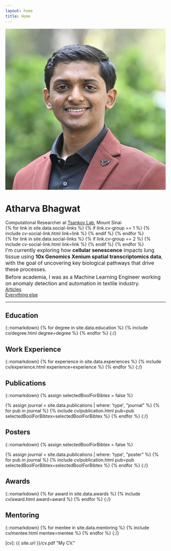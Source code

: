 ```yaml
---
layout: home
title: Home
---
```


<div id="intro-wrapper" class="l-text">
 <div id="intro-title-wrapper">
  <div id="intro-image-wrapper">
   <img id="intro-image" src="/images/portrait.jpg"></div>
  <div id="intro-title-text-wrapper">
   <h1 id="intro-title">Atharva Bhagwat</h1>
   <div id="intro-subtitle">Computational Researcher at <a href="https://www.tsankovlab.org/" target='_blank'>Tsankov Lab</a>, Mount Sinai</div>
   <!-- <div id="intro-title-socials">
    {% for link in site.data.social-links %}
     {% if link.on-homepage == true %}
      {% include social-link.html link=link %}
     {% endif %}
    {% endfor %}
   </div> -->
   <div class="cv-image-links-wrapper">
    <div class="cv-image-links">
        {% for link in site.data.social-links %}
        {% if link.cv-group == 1 %}
            {% include cv-social-link.html link=link %}
        {% endif %}
        {% endfor %}
    </div>
    <div class="cv-image-links">
        {% for link in site.data.social-links %}
        {% if link.cv-group == 2 %}
            {% include cv-social-link.html link=link %}
        {% endif %}
        {% endfor %}
    </div>
    </div>
</div>
</div>

<div style="font-size: 1rem">
 <div>
I'm currently exploring how <b><span class="cv-vis">cellular senescence</span></b> impacts lung tissue using <b><span class="cv-ai">10x Genomics Xenium spatial transcriptomics data</span></b>, with the goal of uncovering key biological pathways that drive these processes.
 </div>
 <div style="height: 0.2rem"></div>
 <div>
Before academia, I was as a Machine Learning Engineer working on anomaly detection and automation in textile industry.
 </div>
</div>
</div>

<div id="everything-else" class="l-middle">
<a href="{{ site.url }}/cv"><div><i class="fa fa-newspaper icon icon-right-space"></i>Articles</div></a>
<!-- <a href="{{ site.url }}/projects"><div><i class="fa fa-shapes icon icon-right-space"></i>Projects</div></a> -->
<a href="{{ site.url }}/everything-else"><div><i class="fa fa-ellipsis icon icon-right-space"></i>Everything else</div></a>
</div>

<hr class="l-page home-hr">

## Education

{::nomarkdown}
{% for degree in site.data.education %}
{% include cv/degree.html degree=degree %}
{% endfor %}
{:/}

## Work Experience

{::nomarkdown}
{% for experience in site.data.experiences %}
{% include cv/experience.html experience=experience %}
{% endfor %}
{:/}

## Publications

{::nomarkdown}
{% assign selectedBoolForBibtex = false %}

{% assign journal = site.data.publications | where: 'type', "journal" %}
{% for pub in journal %}
{% include cv/publication.html pub=pub selectedBoolForBibtex=selectedBoolForBibtex %}
{% endfor %}
{:/}

## Posters

{::nomarkdown}
{% assign selectedBoolForBibtex = false %}

{% assign journal = site.data.publications | where: 'type', "poster" %}
{% for pub in journal %}
{% include cv/publication.html pub=pub selectedBoolForBibtex=selectedBoolForBibtex %}
{% endfor %}
{:/}

## Awards

{::nomarkdown}
{% for award in site.data.awards %}
{% include cv/award.html award=award %}
{% endfor %}
{:/}

## Mentoring

{::nomarkdown}
{% for mentee in site.data.mentoring %}
{% include cv/mentee.html mentee=mentee %}
{% endfor %}
{:/}

[cv]: {{ site.url }}/cv.pdf "My CV."
